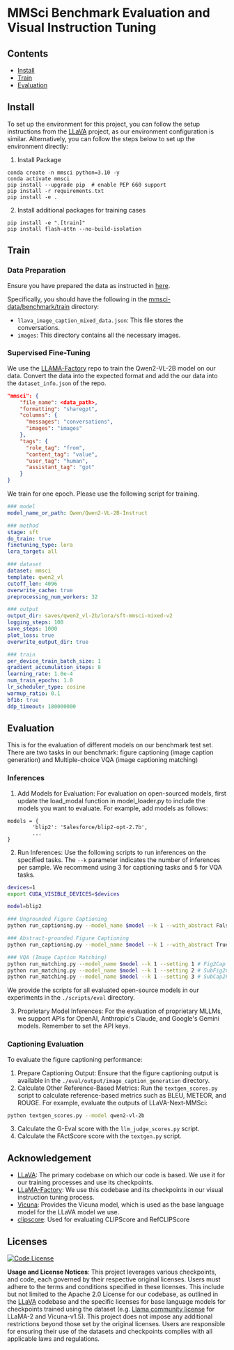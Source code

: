 # MMSci Benchmark Evaluation and Visual Instruction Tuning

## Contents
- [Install](#install)
- [Train](#train)
- [Evaluation](#evaluation)

## Install
To set up the environment for this project, you can follow the setup instructions from the [LLaVA](https://github.com/haotian-liu/LLaVA/tree/main?tab=readme-ov-file#install) project, as our environment configuration is similar. Alternatively, you can follow the steps below to set up the environment directly:


1. Install Package
```Shell
conda create -n mmsci python=3.10 -y
conda activate mmsci
pip install --upgrade pip  # enable PEP 660 support
pip install -r requirements.txt
pip install -e .
```

2. Install additional packages for training cases
```
pip install -e ".[train]"
pip install flash-attn --no-build-isolation
```

## Train

### Data Preparation

Ensure you have prepared the data as instructed in [here](../mmsci-data/README.md).

Specifically, you should have the following in the [mmsci-data/benchmark/train](../mmsci-data/benchmark/train) directory:
- `llava_image_caption_mixed_data.json`: This file stores the conversations.
- `images`: This directory contains all the necessary images.

### Supervised Fine-Tuning
We use the [LLAMA-Factory](https://github.com/hiyouga/LLaMA-Factory) repo to train the Qwen2-VL-2B model on our data. Convert the data into the expected format and add the our data into the `dataset_info.json` of the repo.
```json
"mmsci": {
    "file_name": <data_path>,
    "formatting": "sharegpt",
    "columns": {
      "messages": "conversations",
      "images": "images"
    },
    "tags": {
      "role_tag": "from",
      "content_tag": "value",
      "user_tag": "human",
      "assistant_tag": "gpt"
    }
}
```

We train for one epoch. Please use the following script for training.

```yaml
### model
model_name_or_path: Qwen/Qwen2-VL-2B-Instruct

### method
stage: sft
do_train: true
finetuning_type: lora
lora_target: all

### dataset
dataset: mmsci 
template: qwen2_vl
cutoff_len: 4096
overwrite_cache: true
preprocessing_num_workers: 32

### output
output_dir: saves/qwen2_vl-2b/lora/sft-mmsci-mixed-v2
logging_steps: 100
save_steps: 1000
plot_loss: true
overwrite_output_dir: true

### train
per_device_train_batch_size: 1
gradient_accumulation_steps: 8
learning_rate: 1.0e-4
num_train_epochs: 1.0
lr_scheduler_type: cosine
warmup_ratio: 0.1
bf16: true
ddp_timeout: 180000000
```

## Evaluation

This is for the evaluation of different models on our benchmark test set.
There are two tasks in our benchmark: figure captioning (image caption generation) and Multiple-choice VQA (image captioning matching)

### Inferences

1. Add Models for Evaluation: For evaluation on open-sourced models, first update the load_modal function in model_loader.py to include the models you want to evaluate. 
For example, add models as follows:
```
models = {
        'blip2': 'Salesforce/blip2-opt-2.7b',
        ...
}
```

2. Run Inferences: Use the following scripts to run inferences on the specified tasks. The `--k` parameter indicates the number of inferences per sample. We recommend using 3 for captioning tasks and 5 for VQA tasks.
```bash
devices=1
export CUDA_VISIBLE_DEVICES=$devices

model=blip2

### Ungrounded Figure Captioning
python run_captioning.py --model_name $model --k 1 --with_abstract False --with_content False

### Abstract-grounded Figure Captioning
python run_captioning.py --model_name $model --k 1 --with_abstract True --with_content False

### VQA (Image Caption Matching)
python run_matching.py --model_name $model --k 1 --setting 1 # Fig2Cap
python run_matching.py --model_name $model --k 1 --setting 2 # SubFig2Cap
python run_matching.py --model_name $model --k 1 --setting 3 # SubCap2Fig
```
We provide the scripts for all evaluated open-source models in our experiments in the `./scripts/eval` directory.

3. Proprietary Model Inferences: For the evaluation of proprietary MLLMs, we support APIs for OpenAI, Anthropic's Claude, and Google's Gemini models. Remember to set the API keys.

### Captioning Evaluation
To evaluate the figure captioning performance:
1. Prepare Captioning Output: Ensure that the figure captioning output is available in the `./eval/output/image_caption_generation` directory.
2. Calculate Other Reference-Based Metrics: Run the `textgen_scores.py` script to calculate reference-based metrics such as BLEU, METEOR, and ROUGE. For example, evaluate the outputs of LLaVA-Next-MMSci:
```bash
python textgen_scores.py --model qwen2-vl-2b
```
3. Calculate the G-Eval score with the `llm_judge_scores.py` script.
4. Calculate the FActScore score with the `textgen.py` script.

<!-- 3. Calculate CLIPScore and RefCLIPScore (optional): Execute the `clipscore.py` script to compute the CLIPScore and RefCLIPScore for the generated captions. -->
<!-- 4. Review and Print Scores: Open and execute the `print_captioning_scores.ipynb` notebook to print and review the detailed captioning scores. -->


## Acknowledgement

- [LLaVA](https://github.com/haotian-liu/LLaVA): The primary codebase on which our code is based. We use it for our training processes and use its checkpoints.
- [LLaMA-Factory](https://github.com/hiyouga/LLaMA-Factory): We use this codebase and its checkpoints in our visual instruction tuning process. 
- [Vicuna](https://github.com/lm-sys/FastChat):  Provides the Vicuna model, which is used as the base language model for the LLaVA model we use.
- [clipscore](https://github.com/jmhessel/clipscore): Used for evaluating CLIPScore and RefCLIPScore

## Licenses
[![Code License](https://img.shields.io/badge/Code%20License-Apache_2.0-green.svg)](https://github.com/haotian-liu/LLaVA/blob/main/LICENSE)

**Usage and License Notices**: This project leverages various checkpoints, and code, each governed by their respective original licenses. Users must adhere to the terms and conditions specified in these licenses. This include but not limited to the Apache 2.0 License for our codebase, as outlined in the [LLaVA](https://github.com/haotian-liu/LLaVA/blob/main/LICENSE) codebase and the specific licenses for base language models for checkpoints trained using the dataset (e.g. [Llama community license](https://ai.meta.com/llama/license/) for LLaMA-2 and Vicuna-v1.5). This project does not impose any additional restrictions beyond those set by the original licenses. Users are responsible for ensuring their use of the datasets and checkpoints complies with all applicable laws and regulations.
